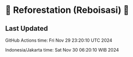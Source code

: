 
# 🌳 Reforestation (Reboisasi) 🌲

## Last Updated

GitHub Actions time: Fri Nov 29 23:20:10 UTC 2024

Indonesia/Jakarta time: Sat Nov 30 06:20:10 WIB 2024
